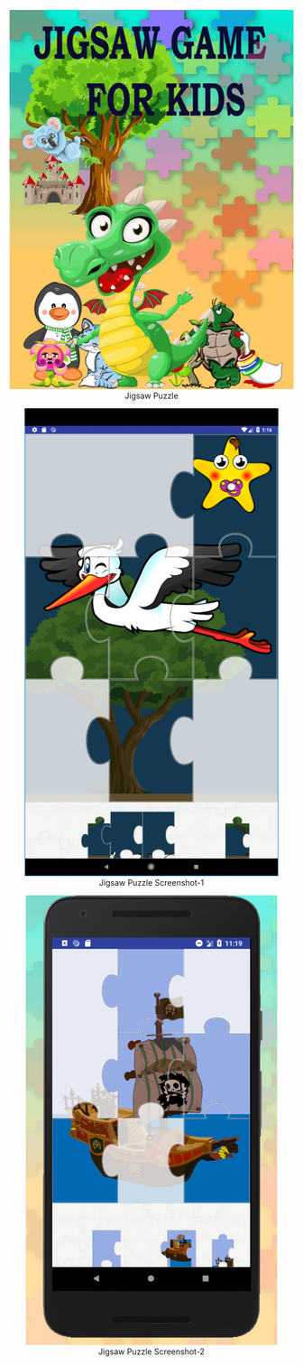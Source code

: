 
<p align="center">
  <img  src="https://github.com/okansungur/android/blob/main/puzzle/jig1.png"><br/>
  Jigsaw Puzzle
</p>


<p align="center">
  <img  src="https://github.com/okansungur/android/blob/main/puzzle/jig2.png"><br/>
  Jigsaw Puzzle Screenshot-1
</p>



<p align="center">
  <img  src="https://github.com/okansungur/android/blob/main/puzzle/jig3.png"><br/>
  Jigsaw Puzzle Screenshot-2
</p>
